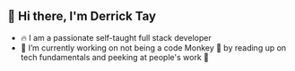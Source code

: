 ## 👋 Hi there, I'm Derrick Tay

- 🔥 I am a passionate self-taught full stack developer
- 🔭 I’m currently working on not being a code Monkey 🙈 by reading up on tech fundamentals and peeking at people's work 👀
